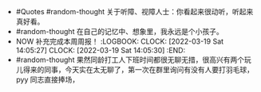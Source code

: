 - #Quotes #random-thought 关于听障、视障人士：你看起来很动听，听起来真好看。
- #random-thought 在自己的记忆中、想象里，我永远是个小孩子。
- NOW 补充完成本周周报！
  :LOGBOOK:
  CLOCK: [2022-03-19 Sat 14:05:27]
  CLOCK: [2022-03-19 Sat 14:05:30]
  :END:
- #random-thought 果然同龄打工人下班时间都很无聊无措，很高兴有两个玩儿得来的同事，今天实在太无聊了，第一次在群里询问有没有人要打羽毛球，pyy 同志直接捧场，